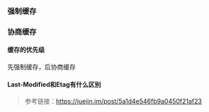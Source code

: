 <!--
 * @Author: qianqian.zhao
 * @Date: 2020-03-22 16:11:32
 * @LastEditors: qianqian.zhao
 * @LastEditTime: 2020-06-07 16:26:13
 * @Description: 浏览器的缓存机制
 -->
### 强制缓存
### 协商缓存
#### 缓存的优先级
先强制缓存，后协商缓存
#### Last-Modified和Etag有什么区别


> 参考链接：https://juejin.im/post/5a1d4e546fb9a0450f21af23